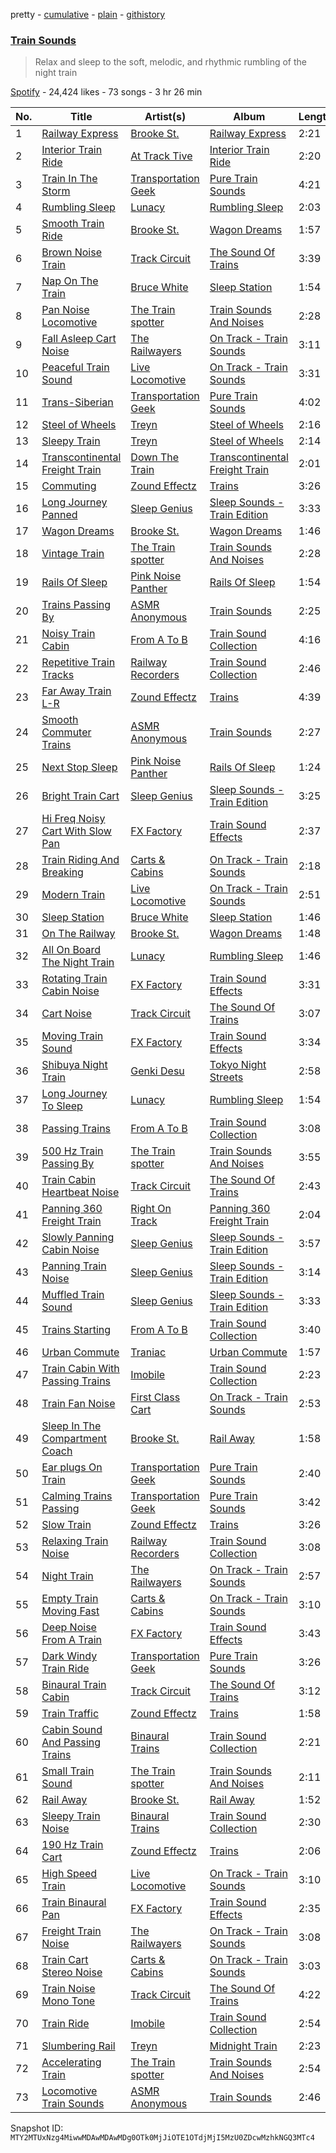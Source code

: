 pretty - [cumulative](/playlists/cumulative/37i9dQZF1DX9mxKt6WorzQ.md) - [plain](/playlists/plain/37i9dQZF1DX9mxKt6WorzQ) - [githistory](https://github.githistory.xyz/mackorone/spotify-playlist-archive/blob/main/playlists/plain/37i9dQZF1DX9mxKt6WorzQ)

### [Train Sounds](https://open.spotify.com/playlist/37i9dQZF1DX9mxKt6WorzQ)

> Relax and sleep to the soft, melodic, and rhythmic rumbling of the night train

[Spotify](https://open.spotify.com/user/spotify) - 24,424 likes - 73 songs - 3 hr 26 min

| No. | Title | Artist(s) | Album | Length |
|---|---|---|---|---|
| 1 | [Railway Express](https://open.spotify.com/track/57w2PtfGRtww8JYBrKV9HZ) | [Brooke St.](https://open.spotify.com/artist/1YCAJzn4RldXoowAlME5uB) | [Railway Express](https://open.spotify.com/album/3cGGU3QEfRMF1bstbe4zzV) | 2:21 |
| 2 | [Interior Train Ride](https://open.spotify.com/track/50Tlfmjf4bKfh7pLyrHbV4) | [At Track Tive](https://open.spotify.com/artist/7C3SNSvPH7zuGBVF0qR3PU) | [Interior Train Ride](https://open.spotify.com/album/2lPRdwNlIGGUSgz710vWJo) | 2:20 |
| 3 | [Train In The Storm](https://open.spotify.com/track/77tXYTyluogxvdeUQDU3UW) | [Transportation Geek](https://open.spotify.com/artist/1WyV3XMcKRnrFsZt8KEWWI) | [Pure Train Sounds](https://open.spotify.com/album/50aCr83mi5PzJWDz6OFfti) | 4:21 |
| 4 | [Rumbling Sleep](https://open.spotify.com/track/0Q6a7Wlfo4sF6yRtYWrxFW) | [Lunacy](https://open.spotify.com/artist/1YrzJskaD4814wEI0N3mof) | [Rumbling Sleep](https://open.spotify.com/album/0lQgSkapGUsZPzCnI3MqAt) | 2:03 |
| 5 | [Smooth Train Ride](https://open.spotify.com/track/0wqdQcCEGfT01H7bY3UIa9) | [Brooke St.](https://open.spotify.com/artist/1YCAJzn4RldXoowAlME5uB) | [Wagon Dreams](https://open.spotify.com/album/6XiHNgQZrR3gutfWS1LfP1) | 1:57 |
| 6 | [Brown Noise Train](https://open.spotify.com/track/0gF7MgxBQJIx042PGbrWFr) | [Track Circuit](https://open.spotify.com/artist/7i2c7GB766bUWAiBN6yHuZ) | [The Sound Of Trains](https://open.spotify.com/album/33poigFw5SFmd6JjPh3kkA) | 3:39 |
| 7 | [Nap On The Train](https://open.spotify.com/track/3jyEGsc1Tca4MygygNiNDn) | [Bruce White](https://open.spotify.com/artist/4mzeWWSIsYV5WMOWtNkZ0x) | [Sleep Station](https://open.spotify.com/album/6euGL8NW5DCmFiZrdlYxy5) | 1:54 |
| 8 | [Pan Noise Locomotive](https://open.spotify.com/track/4I5gqsexHylUJnmi8bEnBW) | [The Train spotter](https://open.spotify.com/artist/33Y7mnlPZciDSqY3zKKIuz) | [Train Sounds And Noises](https://open.spotify.com/album/6lwXMt7haok7iOhlyq1MFh) | 2:28 |
| 9 | [Fall Asleep Cart Noise](https://open.spotify.com/track/69HPeOUxRupzMaZbxuHwtA) | [The Railwayers](https://open.spotify.com/artist/2YdRFg3oHeTDQi1OMLg95m) | [On Track \- Train Sounds](https://open.spotify.com/album/4KPbPPnnYMa4AIvHVEGmcu) | 3:11 |
| 10 | [Peaceful Train Sound](https://open.spotify.com/track/5wUvHyQ9XCvoYqG9SyzJI3) | [Live Locomotive](https://open.spotify.com/artist/4CFDsfQ5yeDw8J2l6hUr4m) | [On Track \- Train Sounds](https://open.spotify.com/album/4KPbPPnnYMa4AIvHVEGmcu) | 3:31 |
| 11 | [Trans\-Siberian](https://open.spotify.com/track/5gebtFptcfITb9IW9wTRWc) | [Transportation Geek](https://open.spotify.com/artist/1WyV3XMcKRnrFsZt8KEWWI) | [Pure Train Sounds](https://open.spotify.com/album/50aCr83mi5PzJWDz6OFfti) | 4:02 |
| 12 | [Steel of Wheels](https://open.spotify.com/track/45lylxAHZ9iGEa4bpDJPq1) | [Treyn](https://open.spotify.com/artist/6k55b19QHSIaukTKfIeQ7X) | [Steel of Wheels](https://open.spotify.com/album/0EDPgMo24oomhLxwlNfthe) | 2:16 |
| 13 | [Sleepy Train](https://open.spotify.com/track/2ramaiWalLOjWQLO46GJpn) | [Treyn](https://open.spotify.com/artist/6k55b19QHSIaukTKfIeQ7X) | [Steel of Wheels](https://open.spotify.com/album/0EDPgMo24oomhLxwlNfthe) | 2:14 |
| 14 | [Transcontinental Freight Train](https://open.spotify.com/track/2aJtPlvgbYXSgTOoIiHEV2) | [Down The Train](https://open.spotify.com/artist/1qcOPMp8lzUDgyH352stxj) | [Transcontinental Freight Train](https://open.spotify.com/album/4v0whoC5vTY7MSnbVRQ1dz) | 2:01 |
| 15 | [Commuting](https://open.spotify.com/track/12zMnav0pnKWuN0vjmSS2k) | [Zound Effectz](https://open.spotify.com/artist/1gXnErhxU6okboLE4hXzfE) | [Trains](https://open.spotify.com/album/3ERFNp6zkwTixHX0wUy7Y3) | 3:26 |
| 16 | [Long Journey Panned](https://open.spotify.com/track/5i7ija1oU1V0sJVbJtYTfz) | [Sleep Genius](https://open.spotify.com/artist/12feGAYnkGkOpubXHFo6rw) | [Sleep Sounds \- Train Edition](https://open.spotify.com/album/0hBj5gkqnrqbel84uaISGN) | 3:33 |
| 17 | [Wagon Dreams](https://open.spotify.com/track/0Eb1UJetNfc5KLFQd0rEtu) | [Brooke St.](https://open.spotify.com/artist/1YCAJzn4RldXoowAlME5uB) | [Wagon Dreams](https://open.spotify.com/album/6XiHNgQZrR3gutfWS1LfP1) | 1:46 |
| 18 | [Vintage Train](https://open.spotify.com/track/7vqy4Gx70hq9hEJwVd7My4) | [The Train spotter](https://open.spotify.com/artist/33Y7mnlPZciDSqY3zKKIuz) | [Train Sounds And Noises](https://open.spotify.com/album/6lwXMt7haok7iOhlyq1MFh) | 2:28 |
| 19 | [Rails Of Sleep](https://open.spotify.com/track/06D7NhSXIs1k8nG5jT0uP5) | [Pink Noise Panther](https://open.spotify.com/artist/0qJsh3RHy0fi68ruyX3Kjf) | [Rails Of Sleep](https://open.spotify.com/album/6CzQdyEuURFqqVmXZeMdRq) | 1:54 |
| 20 | [Trains Passing By](https://open.spotify.com/track/6Yya8KjvT9JgeKBH4gHxkt) | [ASMR Anonymous](https://open.spotify.com/artist/1CBbKj7iORJ5c6Kzhx6fAC) | [Train Sounds](https://open.spotify.com/album/3ecy3moSyFlmMJ0FtdCYis) | 2:25 |
| 21 | [Noisy Train Cabin](https://open.spotify.com/track/0hhgM94IBDLQKqEeqVlQWn) | [From A To B](https://open.spotify.com/artist/3DCP3x9FHOsIQk1TlKE040) | [Train Sound Collection](https://open.spotify.com/album/14yJi5EC1ZZc2aItBSE1OP) | 4:16 |
| 22 | [Repetitive Train Tracks](https://open.spotify.com/track/2a3fYmhmyREEvFT3hQVk8u) | [Railway Recorders](https://open.spotify.com/artist/6RK3PgtGHNMqK9zQkqCHSF) | [Train Sound Collection](https://open.spotify.com/album/14yJi5EC1ZZc2aItBSE1OP) | 2:46 |
| 23 | [Far Away Train L\-R](https://open.spotify.com/track/0DnWSVZia2gTyJ9V8alQa2) | [Zound Effectz](https://open.spotify.com/artist/1gXnErhxU6okboLE4hXzfE) | [Trains](https://open.spotify.com/album/3ERFNp6zkwTixHX0wUy7Y3) | 4:39 |
| 24 | [Smooth Commuter Trains](https://open.spotify.com/track/29cpXYOLCYV0ODh9IyI69n) | [ASMR Anonymous](https://open.spotify.com/artist/1CBbKj7iORJ5c6Kzhx6fAC) | [Train Sounds](https://open.spotify.com/album/3ecy3moSyFlmMJ0FtdCYis) | 2:27 |
| 25 | [Next Stop Sleep](https://open.spotify.com/track/4NvPoE32Doo1fDJBuAFwMS) | [Pink Noise Panther](https://open.spotify.com/artist/0qJsh3RHy0fi68ruyX3Kjf) | [Rails Of Sleep](https://open.spotify.com/album/6CzQdyEuURFqqVmXZeMdRq) | 1:24 |
| 26 | [Bright Train Cart](https://open.spotify.com/track/7EBwqt2BlCCNhDWSX3HGDH) | [Sleep Genius](https://open.spotify.com/artist/12feGAYnkGkOpubXHFo6rw) | [Sleep Sounds \- Train Edition](https://open.spotify.com/album/0hBj5gkqnrqbel84uaISGN) | 3:25 |
| 27 | [Hi Freq Noisy Cart With Slow Pan](https://open.spotify.com/track/1pkM10C9YGuCwYfJMHfM9m) | [FX Factory](https://open.spotify.com/artist/409gC0geMBaOqqq230slNU) | [Train Sound Effects](https://open.spotify.com/album/1bGI7fSb2szvXYOsr5xx3H) | 2:37 |
| 28 | [Train Riding And Breaking](https://open.spotify.com/track/1kP7Cx3keqaQwwJJlJKsL5) | [Carts & Cabins](https://open.spotify.com/artist/6oN86OtOHCd8TVZlo33zg4) | [On Track \- Train Sounds](https://open.spotify.com/album/4KPbPPnnYMa4AIvHVEGmcu) | 2:18 |
| 29 | [Modern Train](https://open.spotify.com/track/0gzmVDa2Ph4ASZlrS9tlsN) | [Live Locomotive](https://open.spotify.com/artist/4CFDsfQ5yeDw8J2l6hUr4m) | [On Track \- Train Sounds](https://open.spotify.com/album/4KPbPPnnYMa4AIvHVEGmcu) | 2:51 |
| 30 | [Sleep Station](https://open.spotify.com/track/0JRR1J2l4NUWBvqshHmlXh) | [Bruce White](https://open.spotify.com/artist/4mzeWWSIsYV5WMOWtNkZ0x) | [Sleep Station](https://open.spotify.com/album/6euGL8NW5DCmFiZrdlYxy5) | 1:46 |
| 31 | [On The Railway](https://open.spotify.com/track/5567dJ8VPiIiwBw2TG3wkF) | [Brooke St.](https://open.spotify.com/artist/1YCAJzn4RldXoowAlME5uB) | [Wagon Dreams](https://open.spotify.com/album/6XiHNgQZrR3gutfWS1LfP1) | 1:48 |
| 32 | [All On Board The Night Train](https://open.spotify.com/track/70eIVBEHRJecN0lXjE6JIq) | [Lunacy](https://open.spotify.com/artist/1YrzJskaD4814wEI0N3mof) | [Rumbling Sleep](https://open.spotify.com/album/0lQgSkapGUsZPzCnI3MqAt) | 1:46 |
| 33 | [Rotating Train Cabin Noise](https://open.spotify.com/track/76LjcctEG7EEimFnvl14P8) | [FX Factory](https://open.spotify.com/artist/409gC0geMBaOqqq230slNU) | [Train Sound Effects](https://open.spotify.com/album/1bGI7fSb2szvXYOsr5xx3H) | 3:31 |
| 34 | [Cart Noise](https://open.spotify.com/track/7e4oU48H5NtPiUFTUNPtsW) | [Track Circuit](https://open.spotify.com/artist/7i2c7GB766bUWAiBN6yHuZ) | [The Sound Of Trains](https://open.spotify.com/album/33poigFw5SFmd6JjPh3kkA) | 3:07 |
| 35 | [Moving Train Sound](https://open.spotify.com/track/2Q64Y5vG4PuS9qFCR8n84H) | [FX Factory](https://open.spotify.com/artist/409gC0geMBaOqqq230slNU) | [Train Sound Effects](https://open.spotify.com/album/1bGI7fSb2szvXYOsr5xx3H) | 3:34 |
| 36 | [Shibuya Night Train](https://open.spotify.com/track/2cifMzH5wCOW2EIKnsbCjz) | [Genki Desu](https://open.spotify.com/artist/6Qf1TunOhzHCzTiIwZNrMp) | [Tokyo Night Streets](https://open.spotify.com/album/0y2b7qJD8gnorRoD0Av0dD) | 2:58 |
| 37 | [Long Journey To Sleep](https://open.spotify.com/track/2d1UtyidGzQSv7ojjdqfOA) | [Lunacy](https://open.spotify.com/artist/1YrzJskaD4814wEI0N3mof) | [Rumbling Sleep](https://open.spotify.com/album/0lQgSkapGUsZPzCnI3MqAt) | 1:54 |
| 38 | [Passing Trains](https://open.spotify.com/track/0X53VXgxvtSLf0ssXi3Wmz) | [From A To B](https://open.spotify.com/artist/3DCP3x9FHOsIQk1TlKE040) | [Train Sound Collection](https://open.spotify.com/album/14yJi5EC1ZZc2aItBSE1OP) | 3:08 |
| 39 | [500 Hz Train Passing By](https://open.spotify.com/track/0hPJlFzAdYmmbHAH1HkruU) | [The Train spotter](https://open.spotify.com/artist/33Y7mnlPZciDSqY3zKKIuz) | [Train Sounds And Noises](https://open.spotify.com/album/6lwXMt7haok7iOhlyq1MFh) | 3:55 |
| 40 | [Train Cabin Heartbeat Noise](https://open.spotify.com/track/1mcm4foPxX8GXwJvWUVjrZ) | [Track Circuit](https://open.spotify.com/artist/7i2c7GB766bUWAiBN6yHuZ) | [The Sound Of Trains](https://open.spotify.com/album/33poigFw5SFmd6JjPh3kkA) | 2:43 |
| 41 | [Panning 360 Freight Train](https://open.spotify.com/track/0Xkaek8XTnGp7RrhK2NLz5) | [Right On Track](https://open.spotify.com/artist/2yaSX4WVWlMsUiwnzo3vcW) | [Panning 360 Freight Train](https://open.spotify.com/album/0e5KOyVbnPaMpfWA6Vcm7n) | 2:04 |
| 42 | [Slowly Panning Cabin Noise](https://open.spotify.com/track/3hyM4v2n3XlYZxihpOowRf) | [Sleep Genius](https://open.spotify.com/artist/12feGAYnkGkOpubXHFo6rw) | [Sleep Sounds \- Train Edition](https://open.spotify.com/album/0hBj5gkqnrqbel84uaISGN) | 3:57 |
| 43 | [Panning Train Noise](https://open.spotify.com/track/22DA9MfDk4YhqP3zbxpp1R) | [Sleep Genius](https://open.spotify.com/artist/12feGAYnkGkOpubXHFo6rw) | [Sleep Sounds \- Train Edition](https://open.spotify.com/album/0hBj5gkqnrqbel84uaISGN) | 3:14 |
| 44 | [Muffled Train Sound](https://open.spotify.com/track/72X3fieIPzZeoifUGi4yQL) | [Sleep Genius](https://open.spotify.com/artist/12feGAYnkGkOpubXHFo6rw) | [Sleep Sounds \- Train Edition](https://open.spotify.com/album/0hBj5gkqnrqbel84uaISGN) | 3:33 |
| 45 | [Trains Starting](https://open.spotify.com/track/2tltQ8IwzgUUtpPtEDdJJS) | [From A To B](https://open.spotify.com/artist/3DCP3x9FHOsIQk1TlKE040) | [Train Sound Collection](https://open.spotify.com/album/14yJi5EC1ZZc2aItBSE1OP) | 3:40 |
| 46 | [Urban Commute](https://open.spotify.com/track/3JEsWPI5oDNuWOJ7gxvI20) | [Traniac](https://open.spotify.com/artist/4UwyKNY22p7LEPPNEWDKaM) | [Urban Commute](https://open.spotify.com/album/5fVvbqwXGiq3VB7vMu4usI) | 1:57 |
| 47 | [Train Cabin With Passing Trains](https://open.spotify.com/track/3tUKDoU4xjdZiXbiUiRnUw) | [Imobile](https://open.spotify.com/artist/53CcMkmTx0CBO3MET943da) | [Train Sound Collection](https://open.spotify.com/album/14yJi5EC1ZZc2aItBSE1OP) | 2:23 |
| 48 | [Train Fan Noise](https://open.spotify.com/track/7JDwLRJ22sDhYDMq8KFgtO) | [First Class Cart](https://open.spotify.com/artist/2LsqvZdvao42CNKJ5Cohco) | [On Track \- Train Sounds](https://open.spotify.com/album/4KPbPPnnYMa4AIvHVEGmcu) | 2:53 |
| 49 | [Sleep In The Compartment Coach](https://open.spotify.com/track/4GdXYIWxr87L3jyOpQ2GCG) | [Brooke St.](https://open.spotify.com/artist/1YCAJzn4RldXoowAlME5uB) | [Rail Away](https://open.spotify.com/album/2TyTEgQJnzhMP8mrS6sQxT) | 1:58 |
| 50 | [Ear plugs On Train](https://open.spotify.com/track/52fdttDpxSGWFvjNQC1MtF) | [Transportation Geek](https://open.spotify.com/artist/1WyV3XMcKRnrFsZt8KEWWI) | [Pure Train Sounds](https://open.spotify.com/album/50aCr83mi5PzJWDz6OFfti) | 2:40 |
| 51 | [Calming Trains Passing](https://open.spotify.com/track/3ECW5iX2Ec99jRqysjTjLG) | [Transportation Geek](https://open.spotify.com/artist/1WyV3XMcKRnrFsZt8KEWWI) | [Pure Train Sounds](https://open.spotify.com/album/50aCr83mi5PzJWDz6OFfti) | 3:42 |
| 52 | [Slow Train](https://open.spotify.com/track/1Hz32r4uZXKF1I8CibhcBP) | [Zound Effectz](https://open.spotify.com/artist/1gXnErhxU6okboLE4hXzfE) | [Trains](https://open.spotify.com/album/3ERFNp6zkwTixHX0wUy7Y3) | 3:26 |
| 53 | [Relaxing Train Noise](https://open.spotify.com/track/0UrT4utKrLNVuT6bGM3QoR) | [Railway Recorders](https://open.spotify.com/artist/6RK3PgtGHNMqK9zQkqCHSF) | [Train Sound Collection](https://open.spotify.com/album/14yJi5EC1ZZc2aItBSE1OP) | 3:08 |
| 54 | [Night Train](https://open.spotify.com/track/3ANYHvJllwYYxKt20U3FZi) | [The Railwayers](https://open.spotify.com/artist/2YdRFg3oHeTDQi1OMLg95m) | [On Track \- Train Sounds](https://open.spotify.com/album/4KPbPPnnYMa4AIvHVEGmcu) | 2:57 |
| 55 | [Empty Train Moving Fast](https://open.spotify.com/track/3JH7DivN1orlSkpSSgQjIB) | [Carts & Cabins](https://open.spotify.com/artist/6oN86OtOHCd8TVZlo33zg4) | [On Track \- Train Sounds](https://open.spotify.com/album/4KPbPPnnYMa4AIvHVEGmcu) | 3:10 |
| 56 | [Deep Noise From A Train](https://open.spotify.com/track/5iIkcQKPchNUCEswr61GqQ) | [FX Factory](https://open.spotify.com/artist/409gC0geMBaOqqq230slNU) | [Train Sound Effects](https://open.spotify.com/album/1bGI7fSb2szvXYOsr5xx3H) | 3:43 |
| 57 | [Dark Windy Train Ride](https://open.spotify.com/track/7xeKsRRrf2iK1KsCUjidg6) | [Transportation Geek](https://open.spotify.com/artist/1WyV3XMcKRnrFsZt8KEWWI) | [Pure Train Sounds](https://open.spotify.com/album/50aCr83mi5PzJWDz6OFfti) | 3:26 |
| 58 | [Binaural Train Cabin](https://open.spotify.com/track/6pPC5Ek0ETJpT6wMyaFk6o) | [Track Circuit](https://open.spotify.com/artist/7i2c7GB766bUWAiBN6yHuZ) | [The Sound Of Trains](https://open.spotify.com/album/33poigFw5SFmd6JjPh3kkA) | 3:12 |
| 59 | [Train Traffic](https://open.spotify.com/track/0Jvas1pWnnSGgge71TN2AV) | [Zound Effectz](https://open.spotify.com/artist/1gXnErhxU6okboLE4hXzfE) | [Trains](https://open.spotify.com/album/3ERFNp6zkwTixHX0wUy7Y3) | 1:58 |
| 60 | [Cabin Sound And Passing Trains](https://open.spotify.com/track/7oSj7HLzlJr2wl6W22vezE) | [Binaural Trains](https://open.spotify.com/artist/1GWRwEp77PEypj22vVUuvP) | [Train Sound Collection](https://open.spotify.com/album/14yJi5EC1ZZc2aItBSE1OP) | 2:21 |
| 61 | [Small Train Sound](https://open.spotify.com/track/7a7JRIGTqTaXd1wJQA42qh) | [The Train spotter](https://open.spotify.com/artist/33Y7mnlPZciDSqY3zKKIuz) | [Train Sounds And Noises](https://open.spotify.com/album/6lwXMt7haok7iOhlyq1MFh) | 2:11 |
| 62 | [Rail Away](https://open.spotify.com/track/3tECLyeHW37YTH5SkrpQbd) | [Brooke St.](https://open.spotify.com/artist/1YCAJzn4RldXoowAlME5uB) | [Rail Away](https://open.spotify.com/album/2TyTEgQJnzhMP8mrS6sQxT) | 1:52 |
| 63 | [Sleepy Train Noise](https://open.spotify.com/track/6IhCVL0RABB6TasrKYaWuV) | [Binaural Trains](https://open.spotify.com/artist/1GWRwEp77PEypj22vVUuvP) | [Train Sound Collection](https://open.spotify.com/album/14yJi5EC1ZZc2aItBSE1OP) | 2:30 |
| 64 | [190 Hz Train Cart](https://open.spotify.com/track/59pBGvi5FUnEhLiptNfkYO) | [Zound Effectz](https://open.spotify.com/artist/1gXnErhxU6okboLE4hXzfE) | [Trains](https://open.spotify.com/album/3ERFNp6zkwTixHX0wUy7Y3) | 2:06 |
| 65 | [High Speed Train](https://open.spotify.com/track/4iXqqc94IWbz5ne7jB2bNz) | [Live Locomotive](https://open.spotify.com/artist/4CFDsfQ5yeDw8J2l6hUr4m) | [On Track \- Train Sounds](https://open.spotify.com/album/4KPbPPnnYMa4AIvHVEGmcu) | 3:10 |
| 66 | [Train Binaural Pan](https://open.spotify.com/track/5pTIlrcNxxUzeLZQqyIQql) | [FX Factory](https://open.spotify.com/artist/409gC0geMBaOqqq230slNU) | [Train Sound Effects](https://open.spotify.com/album/1bGI7fSb2szvXYOsr5xx3H) | 2:35 |
| 67 | [Freight Train Noise](https://open.spotify.com/track/2KJV4cimEyS5M3LQrF1HUu) | [The Railwayers](https://open.spotify.com/artist/2YdRFg3oHeTDQi1OMLg95m) | [On Track \- Train Sounds](https://open.spotify.com/album/4KPbPPnnYMa4AIvHVEGmcu) | 3:08 |
| 68 | [Train Cart Stereo Noise](https://open.spotify.com/track/0FC1tacGtMA1ri9sbS0lLG) | [Carts & Cabins](https://open.spotify.com/artist/6oN86OtOHCd8TVZlo33zg4) | [On Track \- Train Sounds](https://open.spotify.com/album/4KPbPPnnYMa4AIvHVEGmcu) | 3:03 |
| 69 | [Train Noise Mono Tone](https://open.spotify.com/track/0wsbFG28anOXC7JT2QENkq) | [Track Circuit](https://open.spotify.com/artist/7i2c7GB766bUWAiBN6yHuZ) | [The Sound Of Trains](https://open.spotify.com/album/33poigFw5SFmd6JjPh3kkA) | 4:22 |
| 70 | [Train Ride](https://open.spotify.com/track/4c9nl4faS0nborbnJBLtLu) | [Imobile](https://open.spotify.com/artist/53CcMkmTx0CBO3MET943da) | [Train Sound Collection](https://open.spotify.com/album/14yJi5EC1ZZc2aItBSE1OP) | 2:54 |
| 71 | [Slumbering Rail](https://open.spotify.com/track/5fZ2lCLqlnnDzg5y0HxWMH) | [Treyn](https://open.spotify.com/artist/6k55b19QHSIaukTKfIeQ7X) | [Midnight Train](https://open.spotify.com/album/5IWEkdPfaZR0WCMeBpXSCV) | 2:23 |
| 72 | [Accelerating Train](https://open.spotify.com/track/0mj67mjTTiKXtzLdF8DY2D) | [The Train spotter](https://open.spotify.com/artist/33Y7mnlPZciDSqY3zKKIuz) | [Train Sounds And Noises](https://open.spotify.com/album/6lwXMt7haok7iOhlyq1MFh) | 2:54 |
| 73 | [Locomotive Train Sounds](https://open.spotify.com/track/76YxoIhtrVZf5N99zbJAOI) | [ASMR Anonymous](https://open.spotify.com/artist/1CBbKj7iORJ5c6Kzhx6fAC) | [Train Sounds](https://open.spotify.com/album/3ecy3moSyFlmMJ0FtdCYis) | 2:46 |

Snapshot ID: `MTY2MTUxNzg4MiwwMDAwMDAwMDg0OTk0MjJiOTE1OTdjMjI5MzU0ZDcwMzhkNGQ3MTc4`
